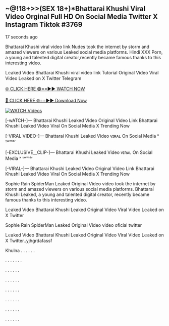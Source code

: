 ## ~@!18+>>(SEX 18+)*Bhattarai Khushi Viral Video Orginal Full HD On Social Media Twitter X Instagram Tiktok #3769

17 seconds ago

Bhattarai Khushi viral video link Nudes took the internet by storm and amazed viewers on various Leaked social media platforms. Hindi XXX Porn, a young and talented digital creator,recently became famous thanks to this interesting video.

L𝚎aked Video Bhattarai Khushi viral video link Tutorial Original Video Viral Video L𝚎aked on X Twitter Telegram

[🌐 CLICK HERE 🟢==►► WATCH NOW](https://dekho-ki-hoy-07-2k25.blogspot.com/2025/01/viral-tv.html)

[🔴 CLICK HERE 🌐==►► Download Now](https://dekho-ki-hoy-07-2k25.blogspot.com/2025/01/viral-tv.html)

[![WATCH Videos](https://i.imgur.com/ydURGbz.png)](https://dekho-ki-hoy-07-2k25.blogspot.com/2025/01/viral-tv.html)

[-wATCH-]— Bhattarai Khushi Leaked Video Original Video Link Bhattarai Khushi Leaked Video Viral On Social Media X Trending Now

[-VIRAL VIDEO-]— Bhattarai Khushi Leaked Video ᴠɪʀᴀʟ On Social Media ˣ ᵀʷⁱᵗᵗᵉʳ

[-EXCLUSIVE__CLIP-]— Bhattarai Khushi Leaked Video ᴠɪʀᴀʟ On Social Media ˣ ᵀʷⁱᵗᵗᵉʳ

[-VIRAL-]— Bhattarai Khushi Leaked Video Original Video Link Bhattarai Khushi Leaked Video Viral On Social Media X Trending Now

Sophie Rain SpiderMan Leaked Original Video video took the internet by storm and amazed viewers on various social media platforms. Bhattarai Khushi Leaked, a young and talented digital creator, recently became famous thanks to this interesting video.

L𝚎aked Video Bhattarai Khushi Leaked Original Video Viral Video L𝚎aked on X Twitter

Sophie Rain SpiderMan Leaked Original Video video oficial twitter

L𝚎aked Video Bhattarai Khushi Leaked Original Video Viral Video L𝚎aked on X Twitter..yjhgrdafassf

Khulna
.
.
.
.
.
.

.
.
.
.
.
.
.

.
.
.
.
.
.

.
.
.
.
.
.

.
.
.
.
.
.

.
.
.
.
.
.

.
.
.
.
.
.

.
.
.
.
.
.